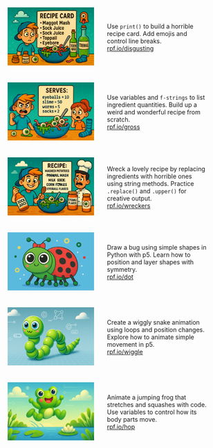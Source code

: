 <html>
<head>
  <meta name="viewport" content="width=device-width, initial-scale=1">
</head>
<body>
<div style="display: flex; flex-direction: column; gap: 30px; max-width: 900px; margin: auto; padding: 20px;">

  <!-- Disgusting Dishes -->
  <div style="display: flex; flex-wrap: wrap; align-items: center;">
    <a href="https://rpf.io/disgusting" target="_blank">
      <img src="images/disgusting.png" alt="Boy reading a recipe card with gross ingredients like maggot mash and sock juice"
           style="width: 200px; height: 140px; object-fit: contain; margin-right: 30px; flex-shrink: 0;" />
    </a>
    <div style="flex: 1; min-width: 200px;">
      <p style="margin: 0;">Use <code>print()</code> to build a horrible recipe card. Add emojis and control line breaks.<br />
      <a href="https://rpf.io/disgusting" target="_blank">rpf.io/disgusting</a></p>
    </div>
  </div>

  <!-- Gross Groceries -->
  <div style="display: flex; flex-wrap: wrap; align-items: center;">
    <a href="https://rpf.io/gross" target="_blank">
      <img src="images/gross.png" alt="Boy and girl reacting to a bowl of slime with worms and eyeballs, next to a serves list"
           style="width: 200px; height: 140px; object-fit: contain; margin-right: 30px; flex-shrink: 0;" />
    </a>
    <div style="flex: 1; min-width: 200px;">
      <p style="margin: 0;">Use variables and <code>f-strings</code> to list ingredient quantities. Build up a weird and wonderful recipe from scratch.<br />
      <a href="https://rpf.io/gross" target="_blank">rpf.io/gross</a></p>
    </div>
  </div>

  <!-- Recipe Wreckers -->
  <div style="display: flex; flex-wrap: wrap; align-items: center;">
    <a href="https://rpf.io/wreckers" target="_blank">
      <img src="images/wreckers.png" alt="Smiling boy holds sock juice while a chef looks horrified at a slimy bowl of eyeballs"
           style="width: 200px; height: 140px; object-fit: contain; margin-right: 30px; flex-shrink: 0;" />
    </a>
    <div style="flex: 1; min-width: 200px;">
      <p style="margin: 0;">Wreck a lovely recipe by replacing ingredients with horrible ones using string methods. Practice <code>.replace()</code> and <code>.upper()</code> for creative output.<br />
      <a href="https://rpf.io/wreckers" target="_blank">rpf.io/wreckers</a></p>
    </div>
  </div>

  <!-- Dot the Bug -->
  <div style="display: flex; flex-wrap: wrap; align-items: center;">
    <a href="https://rpf.io/dot" target="_blank">
      <img src="images/dot.png" alt="Cute cartoon ladybird with red shell, black spots, and a bow"
           style="width: 200px; height: 140px; object-fit: contain; margin-right: 30px; flex-shrink: 0;" />
    </a>
    <div style="flex: 1; min-width: 200px;">
      <p style="margin: 0;">Draw a bug using simple shapes in Python with p5. Learn how to position and layer shapes with symmetry.<br />
      <a href="https://rpf.io/dot" target="_blank">rpf.io/dot</a></p>
    </div>
  </div>

  <!-- Wiggle the Snake -->
  <div style="display: flex; flex-wrap: wrap; align-items: center;">
    <a href="https://rpf.io/wiggle" target="_blank">
      <img src="images/wiggle.png" alt="Cartoon snake made of shiny green segments with a cute face"
           style="width: 200px; height: 140px; object-fit: contain; margin-right: 30px; flex-shrink: 0;" />
    </a>
    <div style="flex: 1; min-width: 200px;">
      <p style="margin: 0;">Create a wiggly snake animation using loops and position changes. Explore how to animate simple movement in p5.<br />
      <a href="https://rpf.io/wiggle" target="_blank">rpf.io/wiggle</a></p>
    </div>
  </div>

  <!-- Hop the Frog -->
  <div style="display: flex; flex-wrap: wrap; align-items: center;">
    <a href="https://rpf.io/hop" target="_blank">
      <img src="images/hop.png" alt="Happy green cartoon frog leaping over a pond with lily pads"
           style="width: 200px; height: 140px; object-fit: contain; margin-right: 30px; flex-shrink: 0;" />
    </a>
    <div style="flex: 1; min-width: 200px;">
      <p style="margin: 0;">Animate a jumping frog that stretches and squashes with code. Use variables to control how its body parts move.<br />
      <a href="https://rpf.io/hop" target="_blank">rpf.io/hop</a></p>
    </div>
  </div>

</div>
</body>
</html>